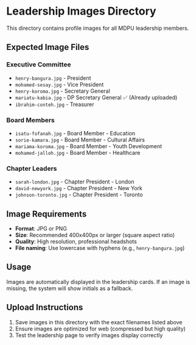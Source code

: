 # Leadership Images Directory

This directory contains profile images for all MDPU leadership members.

## Expected Image Files

### Executive Committee
- `henry-bangura.jpg` - President
- `mohamed-sesay.jpg` - Vice President  
- `henry-koroma.jpg` - Secretary General
- `mariatu-kabia.jpg` - DP Secretary General ✅ (Already uploaded)
- `ibrahim-conteh.jpg` - Treasurer

### Board Members
- `isatu-fofanah.jpg` - Board Member - Education
- `sorie-kamara.jpg` - Board Member - Cultural Affairs
- `mariama-koroma.jpg` - Board Member - Youth Development
- `mohamed-jalloh.jpg` - Board Member - Healthcare

### Chapter Leaders
- `sarah-london.jpg` - Chapter President - London
- `david-newyork.jpg` - Chapter President - New York
- `johnson-toronto.jpg` - Chapter President - Toronto

## Image Requirements

- **Format**: JPG or PNG
- **Size**: Recommended 400x400px or larger (square aspect ratio)
- **Quality**: High resolution, professional headshots
- **File naming**: Use lowercase with hyphens (e.g., `henry-bangura.jpg`)

## Usage

Images are automatically displayed in the leadership cards. If an image is missing, the system will show initials as a fallback.

## Upload Instructions

1. Save images in this directory with the exact filenames listed above
2. Ensure images are optimized for web (compressed but high quality)
3. Test the leadership page to verify images display correctly
